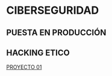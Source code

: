 # CIBERSEGURIDAD

##  PUESTA EN PRODUCCIÓN

## HACKING ETICO

[PROYECTO 01](https://marcusrojaspacheco.github.io/CIBERSEGUIRDAD_22-23/HACKING_ETICO/P.01_G2_HE.html)
